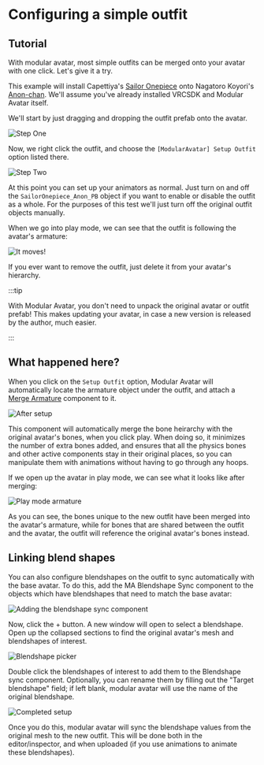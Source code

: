 ﻿---
sidebar_position: 1
sidebar_label: Configuring a simple outfit
---

# Configuring a simple outfit

## Tutorial

With modular avatar, most simple outfits can be merged onto your avatar with one click. Let's give it a try.

This example will install Capettiya's [Sailor Onepiece](https://capettiya.booth.pm/items/3795694) onto Nagatoro Koyori's [Anon-chan](https://booth.pm/ja/items/3564947). We'll assume you've already installed VRCSDK and Modular Avatar itself.

We'll start by just dragging and dropping the outfit prefab onto the avatar.

![Step One](step1.png)

Now, we right click the outfit, and choose the `[ModularAvatar] Setup Outfit` option listed there.

![Step Two](step2.png)

At this point you can set up your animators as normal. Just turn on and off the `SailorOnepiece_Anon_PB` object if you want to enable or disable the outfit as a whole.
For the purposes of this test we'll just turn off the original outfit objects manually.

When we go into play mode, we can see that the outfit is following the avatar's armature:

![It moves!](it_moves.png)

If you ever want to remove the outfit, just delete it from your avatar's hierarchy.

:::tip

With Modular Avatar, you don't need to unpack the original avatar or outfit prefab! This makes updating your avatar, in case a new version is released by the author, much easier.

:::

## What happened here?

When you click on the `Setup Outfit` option, Modular Avatar will automatically locate the armature object under the outfit, and attach a [Merge Armature](/docs/reference/merge-armature.md) component to it.

![After setup](after_setup.png)

This component will automatically merge the bone heirarchy with the original avatar's bones, when you click play. When doing so, it minimizes the number of extra bones added, and ensures that all the physics bones and other active components stay in their original places, so you can manipulate them with animations without having to go through any hoops.

If we open up the avatar in play mode, we can see what it looks like after merging:

![Play mode armature](play_mode_armature.png)

As you can see, the bones unique to the new outfit have been merged into the avatar's armature, while for bones that are shared between the outfit and the avatar, the outfit will reference the original avatar's bones instead.

## Linking blend shapes

You can also configure blendshapes on the outfit to sync automatically with the base avatar. To do this, add the MA Blendshape Sync component to the objects which have blendshapes that need to match the base avatar:

![Adding the blendshape sync component](blendshape_1.png)

Now, click the + button. A new window will open to select a blendshape. Open up the collapsed sections to find the original avatar's
mesh and blendshapes of interest.

![Blendshape picker](blendshape_2.png)

Double click the blendshapes of interest to add them to the Blendshape sync component. Optionally, you can rename them by filling out the "Target blendshape" field; if left blank,
modular avatar will use the name of the original blendshape.

![Completed setup](blendshape_3.png)

Once you do this, modular avatar will sync the blendshape values from the original mesh to the new outfit. This will be done
both in the editor/inspector, and when uploaded (if you use animations to animate these blendshapes).